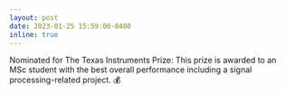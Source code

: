 ```yaml
---
layout: post
date: 2023-01-25 15:59:00-0400
inline: true
---
```


Nominated for The Texas Instruments Prize: This prize is awarded to an MSc student with the best overall performance including a signal processing-related project. :moneybag:
